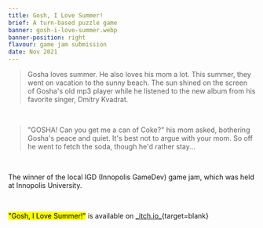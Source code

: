 ```yaml
---
title: Gosh, I Love Summer!
brief: A turn-based puzzle game
banner: gosh-i-love-summer.webp
banner-position: right
flavour: game jam submission
date: Nov 2021
---
```


> Gosha loves summer. He also loves his mom a lot. This summer, they went on vacation to the sunny beach. The sun shined on the screen of Gosha's old mp3 player while he listened to the new album from his favorite singer, Dmitry Kvadrat.

<br />

> "GOSHA! Can you get me a can of Coke?" his mom asked, bothering Gosha's peace and quiet. It's best not to argue with your mom. So off he went to fetch the soda, though he'd rather stay...

<br />

The winner of the local IGD (Innopolis GameDev) game jam, which was held at Innopolis University.

<br />

<mark class="highlight">"Gosh, I Love Summer!"</mark> is available on [\_itch.io\_](https://danielpancake.itch.io/gosh-i-love-summer){target=blank}
